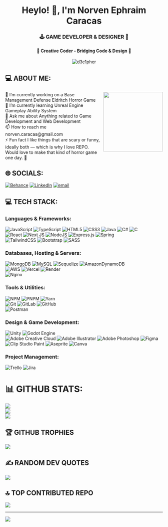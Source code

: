 <h1 align="center">Heylo! 👋, I'm Norven Ephraim Caracas</h1>
<h3 align="center">🕹️ GAME DEVELOPER & DESIGNER 🎨</h3>
<h4 align="center">🧠 Creative Coder - Bridging Code & Design 🧩</h4>

<p align="center"> <img src="https://komarev.com/ghpvc/?username=d3c1pher&label=Profile%20views&color=0e75b6&style=flat" alt="d3c1pher" /> </p>

<h2 align="left">💻 ABOUT ME:</h2>

###

<img align="right" height="190" src="https://scontent.fceb1-2.fna.fbcdn.net/v/t1.6435-9/92708010_10213252350022748_4629677254178242560_n.jpg?_nc_cat=100&ccb=1-7&_nc_sid=127cfc&_nc_eui2=AeFRkF1UhGiGsWvfOMJEL2X6BA1Cz2NGt7UEDULPY0a3tUMC-oQiaGrF6zdRmrqb06A&_nc_ohc=BTo35-xO4b8Q7kNvwFo0rJo&_nc_oc=Adk_DP-CK7HWb248dFQH9oFrCwPIww8NTcTamevZJn1cCw2DkGTBJOr_-nCy-s4Cyag&_nc_zt=23&_nc_ht=scontent.fceb1-2.fna&_nc_gid=5X-IXhbNeIAXkWxa3yYqXw&oh=00_AfSmZJgNRYoJMPlXvjem8gQM_XVvD6n6OLZpaPrYDebWKw&oe=689DBF06"  />

###

<p align="left">🔭 I’m currently working on a Base Management Defense Eldritch Horror Game<br>🌱 I’m currently learning Unreal Engine Gameplay Ability System<br>💬 Ask me about Anything related to Game Development and Web Development<br>📫 How to reach me norven.caracas@gmail.com<br>⚡ Fun fact I like things that are scary or funny, ideally both — which is why I love REPO. Would love to make that kind of horror game one day. 🙏</p>

###



## 🌐 SOCIALS:
[![Behance](https://img.shields.io/badge/Behance-1769ff?logo=behance&logoColor=white)](https://behance.net/https://www.behance.net/d3c1pher) [![LinkedIn](https://img.shields.io/badge/LinkedIn-%230077B5.svg?logo=linkedin&logoColor=white)](https://linkedin.com/in/https://www.linkedin.com/in/norven-ephraim-caracas-03432915a/) [![email](https://img.shields.io/badge/Email-D14836?logo=gmail&logoColor=white)](mailto:norven.caracas@gmail.com) 

## 💻 TECH STACK:
### **Languages & Frameworks:**
![JavaScript](https://img.shields.io/badge/javascript-%23323330.svg?style=for-the-badge&logo=javascript&logoColor=%23F7DF1E) ![TypeScript](https://img.shields.io/badge/typescript-%23007ACC.svg?style=for-the-badge&logo=typescript&logoColor=white) ![HTML5](https://img.shields.io/badge/html5-%23E34F26.svg?style=for-the-badge&logo=html5&logoColor=white) ![CSS3](https://img.shields.io/badge/css3-%231572B6.svg?style=for-the-badge&logo=css3&logoColor=white) ![Java](https://img.shields.io/badge/java-%23ED8B00.svg?style=for-the-badge&logo=openjdk&logoColor=white) ![C#](https://img.shields.io/badge/c%23-%23239120.svg?style=for-the-badge&logo=csharp&logoColor=white) ![C](https://img.shields.io/badge/c-%2300599C.svg?style=for-the-badge&logo=c&logoColor=white)<br> 
![React](https://img.shields.io/badge/react-%2320232a.svg?style=for-the-badge&logo=react&logoColor=%2361DAFB) ![Next JS](https://img.shields.io/badge/Next-black?style=for-the-badge&logo=next.js&logoColor=white) ![NodeJS](https://img.shields.io/badge/node.js-6DA55F?style=for-the-badge&logo=node.js&logoColor=white) ![Express.js](https://img.shields.io/badge/express.js-%23404d59.svg?style=for-the-badge&logo=express&logoColor=%2361DAFB) ![Spring](https://img.shields.io/badge/spring-%236DB33F.svg?style=for-the-badge&logo=spring&logoColor=white)<br> 
![TailwindCSS](https://img.shields.io/badge/tailwindcss-%2338B2AC.svg?style=for-the-badge&logo=tailwind-css&logoColor=white) ![Bootstrap](https://img.shields.io/badge/bootstrap-%238511FA.svg?style=for-the-badge&logo=bootstrap&logoColor=white) ![SASS](https://img.shields.io/badge/SASS-hotpink.svg?style=for-the-badge&logo=SASS&logoColor=white)
### **Databases, Hosting & Servers:**
![MongoDB](https://img.shields.io/badge/MongoDB-%234ea94b.svg?style=for-the-badge&logo=mongodb&logoColor=white) ![MySQL](https://img.shields.io/badge/mysql-4479A1.svg?style=for-the-badge&logo=mysql&logoColor=white) ![Sequelize](https://img.shields.io/badge/Sequelize-52B0E7?style=for-the-badge&logo=Sequelize&logoColor=white) ![AmazonDynamoDB](https://img.shields.io/badge/Amazon%20DynamoDB-4053D6?style=for-the-badge&logo=Amazon%20DynamoDB&logoColor=white)<br>
![AWS](https://img.shields.io/badge/AWS-%23FF9900.svg?style=for-the-badge&logo=amazon-aws&logoColor=white) ![Vercel](https://img.shields.io/badge/vercel-%23000000.svg?style=for-the-badge&logo=vercel&logoColor=white) ![Render](https://img.shields.io/badge/Render-%46E3B7.svg?style=for-the-badge&logo=render&logoColor=white) <br>
![Nginx](https://img.shields.io/badge/nginx-%23009639.svg?style=for-the-badge&logo=nginx&logoColor=white) 
### **Tools & Utilities:**
![NPM](https://img.shields.io/badge/NPM-%23CB3837.svg?style=for-the-badge&logo=npm&logoColor=white) ![PNPM](https://img.shields.io/badge/pnpm-%234a4a4a.svg?style=for-the-badge&logo=pnpm&logoColor=f69220) ![Yarn](https://img.shields.io/badge/yarn-%232C8EBB.svg?style=for-the-badge&logo=yarn&logoColor=white)<br>
![Git](https://img.shields.io/badge/git-%23F05033.svg?style=for-the-badge&logo=git&logoColor=white) ![GitLab](https://img.shields.io/badge/gitlab-%23181717.svg?style=for-the-badge&logo=gitlab&logoColor=white) ![GitHub](https://img.shields.io/badge/github-%23121011.svg?style=for-the-badge&logo=github&logoColor=white)<br> 
![Postman](https://img.shields.io/badge/Postman-FF6C37?style=for-the-badge&logo=postman&logoColor=white)
### **Design & Game Development:**
![Unity](https://img.shields.io/badge/unity-%23000000.svg?style=for-the-badge&logo=unity&logoColor=white) ![Godot Engine](https://img.shields.io/badge/GODOT-%23FFFFFF.svg?style=for-the-badge&logo=godot-engine) <br>
![Adobe Creative Cloud](https://img.shields.io/badge/Adobe%20Creative%20Cloud-DA1F26.svg?style=for-the-badge&logo=Adobe%20Creative%20Cloud&logoColor=white) ![Adobe Illustrator](https://img.shields.io/badge/adobe%20illustrator-%23FF9A00.svg?style=for-the-badge&logo=adobe%20illustrator&logoColor=white) ![Adobe Photoshop](https://img.shields.io/badge/adobe%20photoshop-%2331A8FF.svg?style=for-the-badge&logo=adobe%20photoshop&logoColor=white) ![Figma](https://img.shields.io/badge/figma-%23F24E1E.svg?style=for-the-badge&logo=figma&logoColor=white0) ![Clip Studio Paint](https://img.shields.io/badge/ClipStudioPaint-%23CFD3D3.svg?style=for-the-badge&logo=ClipStudioPaint&logoColor=white) ![Aseprite](https://img.shields.io/badge/Aseprite-FFFFFF?style=for-the-badge&logo=Aseprite&logoColor=#7D929E) ![Canva](https://img.shields.io/badge/Canva-%2300C4CC.svg?style=for-the-badge&logo=Canva&logoColor=white)
### **Project Management:**
![Trello](https://img.shields.io/badge/Trello-%23026AA7.svg?style=for-the-badge&logo=Trello&logoColor=white) ![Jira](https://img.shields.io/badge/jira-%230A0FFF.svg?style=for-the-badge&logo=jira&logoColor=white)

# 📊 GITHUB STATS:
![](https://github-readme-stats.vercel.app/api?username=D3c1pher&theme=dracula&hide_border=false&include_all_commits=true&count_private=true)<br/>
![](https://nirzak-streak-stats.vercel.app/?user=D3c1pher&theme=dracula&hide_border=false)<br/>
![](https://github-readme-stats.vercel.app/api/top-langs/?username=D3c1pher&theme=dracula&hide_border=false&include_all_commits=true&count_private=true&layout=compact)

## 🏆 GITHUB TROPHIES
![](https://github-profile-trophy.vercel.app/?username=D3c1pher&theme=dracula&no-frame=false&no-bg=false&margin-w=4)

## ✍️ RANDOM DEV QUOTES
![](https://quotes-github-readme.vercel.app/api?type=horizontal&theme=radical)

## 🔝 TOP CONTRIBUTED REPO
![](https://github-contributor-stats.vercel.app/api?username=D3c1pher&limit=5&theme=dracula&combine_all_yearly_contributions=true)

---
[![](https://visitcount.itsvg.in/api?id=D3c1pher&icon=0&color=10)](https://visitcount.itsvg.in)
